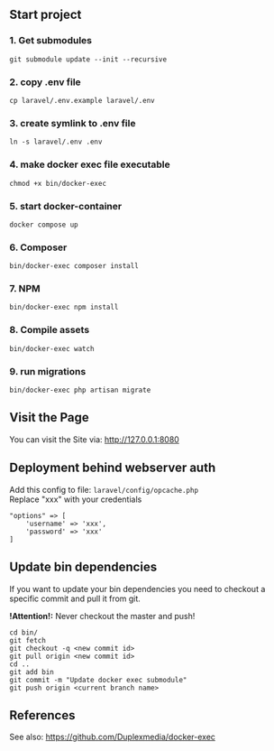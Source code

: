 ## Start project

### 1. Get submodules
```shell script
git submodule update --init --recursive
```

### 2. copy .env file
```shell script
cp laravel/.env.example laravel/.env
```

### 3. create symlink to .env file
```shell script
ln -s laravel/.env .env
```

### 4. make docker exec file executable
```shell script
chmod +x bin/docker-exec
```

### 5. start docker-container
```shell script
docker compose up
```

### 6. Composer
```shell script
bin/docker-exec composer install
```

### 7. NPM
```shell script
bin/docker-exec npm install
```

### 8. Compile assets
```shell script
bin/docker-exec watch
```

### 9. run migrations
```shell script
bin/docker-exec php artisan migrate
```

## Visit the Page
You can visit the Site via: http://127.0.0.1:8080

## Deployment behind webserver auth
Add this config to file: `laravel/config/opcache.php`<br>
Replace "xxx" with your credentials
```text
"options" => [
    'username' => 'xxx',
    'password' => 'xxx'
]
```

## Update bin dependencies

If you want to update your bin dependencies you need to checkout a specific commit and pull it from git.

**!Attention!:** Never checkout the master and push!

```shell script
cd bin/
git fetch
git checkout -q <new commit id>
git pull origin <new commit id>
cd ..
git add bin
git commit -m "Update docker exec submodule"
git push origin <current branch name>
```

## References

See also: https://github.com/Duplexmedia/docker-exec
